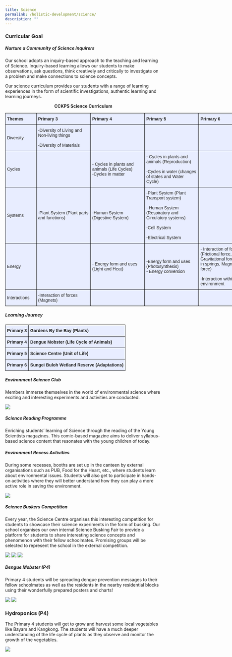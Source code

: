 ```yaml
---
title: Science
permalink: /holistic-development/science/
description: ""
---
```

### **Curricular Goal**


##### **Nurture a Community of Science Inquirers**

Our school adopts an inquiry-based approach to the teaching and learning of Science. Inquiry-based learning allows our students to make observations, ask questions, think creatively and critically to investigate on a problem and make connections to science concepts. 

Our science curriculum provides our students with a range of learning experiences in the form of scientific investigations, authentic learning and learning journeys.

<strong><center>CCKPS Science Curriculum</center></strong>

<style type="text/css">
.tg  {border-collapse:collapse;border-spacing:0;margin:0px auto;}
.tg td{border-color:black;border-style:solid;border-width:1px;font-family:Arial, sans-serif;font-size:14px;
  overflow:hidden;padding:10px 5px;word-break:normal;}
.tg th{border-color:black;border-style:solid;border-width:1px;font-family:Arial, sans-serif;font-size:14px;
  font-weight:normal;overflow:hidden;padding:10px 5px;word-break:normal;}
.tg .tg-xwen{background-color:#E8EDFF;color:#222;font-weight:bold;text-align:left;vertical-align:middle}
.tg .tg-lr6o{background-color:#E8EDFF;color:#222;text-align:left;vertical-align:middle}
</style>
<table class="tg" style="undefined;table-layout: fixed; width: 800px">
<colgroup>
<col style="width: 100px">
<col style="width: 175px">
<col style="width: 175px">
<col style="width: 175px">
<col style="width: 175px">
</colgroup>
<tbody>
  <tr>
    <td class="tg-xwen"><span style="color:#222">Themes</span></td>
    <td class="tg-xwen"><span style="color:#222">Primary 3</span></td>
    <td class="tg-xwen"><span style="color:#222">Primary 4</span></td>
    <td class="tg-xwen"><span style="color:#222">Primary 5</span><br></td>
    <td class="tg-xwen"><span style="color:#222">Primary 6</span><br></td>
  </tr>
  <tr>
    <td class="tg-lr6o"><span style="font-weight:normal">Diversity</span></td>
    <td class="tg-lr6o"><span style="font-weight:400">-Diversity of Living and Non-living things </span><br><br><span style="font-weight:400">-Diversity of Materials </span></td>
    <td class="tg-xwen"></td>
    <td class="tg-xwen"></td>
    <td class="tg-xwen"></td>
  </tr>
  <tr>
    <td class="tg-lr6o"><span style="font-weight:normal"> Cycles </span></td>
    <td class="tg-lr6o"><span style="font-weight:normal"> </span></td>
    <td class="tg-lr6o"><span style="font-weight:normal">- Cycles in plants and animals (Life Cycles)</span><br>-Cycles in matter </td>
    <td class="tg-lr6o"><span style="font-weight:normal">- Cycles in plants and animals (Reproduction)</span><br><br>-Cycles in water (changes of states and Water Cycle)</td>
    <td class="tg-lr6o"><span style="font-weight:normal"> </span></td>
  </tr>
  <tr>
    <td class="tg-lr6o"><span style="font-weight:normal"> Systems </span></td>
    <td class="tg-lr6o"><span style="font-weight:normal">-Plant System (Plant parts and functions) </span></td>
    <td class="tg-lr6o"><span style="font-weight:normal">-Human System (Digestive System) </span></td>
    <td class="tg-lr6o"><span style="font-weight:normal">-Plant System (Plant Transport system) </span><br><br><span style="font-weight:normal">- Human System (Respiratory and Circulatory systems)</span><br><br><span style="font-weight:normal">-Cell System</span><br><br><span style="font-weight:normal">-Electrical System</span></td>
    <td class="tg-lr6o"><span style="font-weight:normal"> </span></td>
  </tr>
  <tr>
    <td class="tg-lr6o"><span style="font-weight:normal"> Energy</span></td>
    <td class="tg-lr6o"><span style="font-weight:normal"> </span></td>
    <td class="tg-lr6o"><span style="font-weight:normal">- Energy form and uses (Light and Heat) </span></td>
    <td class="tg-lr6o"><span style="font-weight:normal;background-color:transparent">-Energy form and uses (Photosynthesis)</span><br>- Energy conversion </td>
    <td class="tg-lr6o"><span style="font-weight:normal">- Interaction of forces (Frictional force, Gravitational force, force in springs, Magnetic force) </span><br><br><span style="font-weight:normal">-Interaction within the environment </span></td>
  </tr>
  <tr>
    <td class="tg-lr6o"><span style="font-weight:normal"> Interactions</span></td>
    <td class="tg-lr6o"><span style="font-weight:normal">-Interaction of forces (Magnets) </span></td>
    <td class="tg-lr6o"><span style="font-weight:normal"> </span></td>
    <td class="tg-lr6o"><span style="font-weight:normal"> </span></td>
    <td class="tg-lr6o"><span style="font-weight:normal"> </span></td>
  </tr>
</tbody>
</table>

##### Learning Journey

<style type="text/css">
.tg  {border-collapse:collapse;border-spacing:0;margin:0px auto;}
.tg td{border-color:black;border-style:solid;border-width:1px;font-family:Arial, sans-serif;font-size:14px;
  overflow:hidden;padding:10px 5px;word-break:normal;}
.tg th{border-color:black;border-style:solid;border-width:1px;font-family:Arial, sans-serif;font-size:14px;
  font-weight:normal;overflow:hidden;padding:10px 5px;word-break:normal;}
.tg .tg-u05r{background-color:#E8EDFF;color:#222;font-weight:bold;text-align:left;vertical-align:top}
</style>
<table class="tg">
<tbody>
  <tr>
    <td class="tg-u05r">Primary 3</td>
    <td class="tg-u05r">Gardens By the Bay (Plants)</td>
  </tr>
  <tr>
    <td class="tg-u05r">Primary 4</td>
    <td class="tg-u05r">Dengue Mobster (Life Cycle of Animals)</td>
  </tr>
  <tr>
    <td class="tg-u05r">Primary 5</td>
    <td class="tg-u05r">Science Centre (Unit of Life)</td>
  </tr>
  <tr>
    <td class="tg-u05r">Primary 6</td>
    <td class="tg-u05r">Sungei Buloh Wetland Reserve (Adaptations)</td>
  </tr>
</tbody>
</table>

##### **Environment Science Club**

Members immerse themselves in the world of environmental science where exciting and interesting experiments and activities are conducted.

![](/images/sci1.png)

##### **Science Reading Programme**  

Enriching students’ learning of Science through the reading of the Young Scientists magazines. This comic-based magazine aims to deliver syllabus-based science content that resonates with the young children of today.

##### **Environment Recess Activities**

During some recesses, booths are set up in the canteen by external organisations such as PUB, Food for the Heart, etc., where students learn about environmental issues. Students will also get to participate in hands-on activities where they will better understand how they can play a more active role in saving the environment.

![](/images/sci2.png)

##### **Science Buskers Competition**

Every year, the Science Centre organises this interesting competition for students to showcase their science experiments in the form of busking. Our school organises our own internal Science Busking Fair to provide a platform for students to share interesting science concepts and phenomenon with their fellow schoolmates. Promising groups will be selected to represent the school in the external competition.

![](/images/sci4.png)
![](/images/sci3.png)
![](/images/sci5.png)


##### **Dengue Mobster (P4)**

Primary 4 students will be spreading dengue prevention messages to their fellow schoolmates as well as the residents in the nearby residential blocks using their wonderfully prepared posters and charts!

![](/images/sci6.png)
![](/images/sci7.png)

### **Hydroponics (P4)**

The Primary 4 students will get to grow and harvest some local vegetables like Bayam and Kangkong. The students will have a much deeper understanding of the life cycle of plants as they observe and monitor the growth of the vegetables.

![](/images/sci8.png)